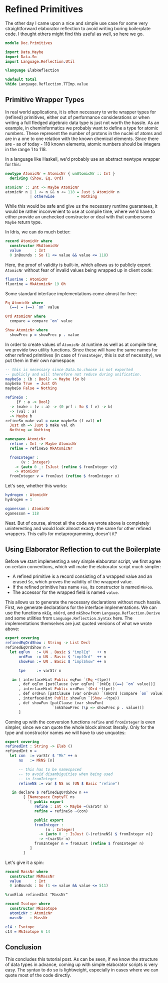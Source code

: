 # Refined Primitives

The other day I came upon a nice and simple use case for some
very straightforward elaborator reflection to avoid
writing boring boilerplate code. I thought others might find
this useful as well, so here we go.

```idris
module Doc.Primitives

import Data.Maybe
import Data.So
import Language.Reflection.Util

%language ElabReflection

%default total
%hide Language.Reflection.TTImp.value
```

## Primitive Wrapper Types

In real world applications, it is often necessary to write
wrapper types for (refined) primitives, either out of
performance considerations or when writing a full fledged
algebraic data type is just not worth the hassle.
As an example, in cheminformatics we probably want to define
a type for atomic numbers. These represent the number of
protons in the nuclei of atoms and are in a one to one relation
with the known chemical elements. Since there are - as of today -
118 known elements, atomic numbers should be integers in the
range 1 to 118.

In a language like Haskell, we'd probably use an abstract
newtype wrapper for this:

```haskell
newtype AtomicNr = AtomicNr { unAtomicNr :: Int }
  deriving (Show, Eq, Ord)

atomicNr :: Int -> Maybe AtomicNr
atomicNr n | 1 <= n && n <= 118 = Just $ AtomicNr n
           | otherwise          = Nothing
```

While this would be safe and give us
the necessary runtime guarantees, it would be rather inconvenient
to use at compile time, where we'd have to either provide
an unchecked constructor or deal with that cumbersome
`Maybe` return type.

In Idris, we can do much better:

```idris
record AtomicNr where
  constructor MkAtomicNr
  value      : Int
  0 inBounds : So (1 <= value && value <= 118)
```

Here, the proof of validity is built-in, which
allows us to publicly export `AtomicNr` without
fear of invalid values being wrapped up in client code:

```idris
fluorine : AtomicNr
fluorine = MkAtomicNr 19 Oh
```

Some standard interface implementations come almost for free:

```idris
Eq AtomicNr where
  (==) = (==) `on` value

Ord AtomicNr where
  compare = compare `on` value

Show AtomicNr where
  showPrec p = showPrec p . value
```

In order to create values of `AtomicNr` at runtime as well
as at compile time, we provide two utility functions. Since these will
have the same names for other refined primitives (in case of
`fromInteger`, this is out of necessity), we put them in their own namespace:

```idris
-- this is necessary since Data.So.choose is not exported
-- publicly and will therefore not reduce during unification.
maybeSo : (b : Bool) -> Maybe (So b)
maybeSo True  = Just Oh
maybeSo False = Nothing

refineSo :
     {f : a -> Bool}
  -> (make : (v : a) -> (0 prf : So $ f v) -> b)
  -> (val : a)
  -> Maybe b
refineSo make val = case maybeSo (f val) of
  Just oh => Just $ make val oh
  Nothing => Nothing

namespace AtomicNr
  refine : Int -> Maybe AtomicNr
  refine = refineSo MkAtomicNr

  fromInteger :
       (v : Integer)
    -> {auto 0 _: IsJust (refine $ fromInteger v)}
    -> AtomicNr
  fromInteger v = fromJust (refine $ fromInteger v)
```

Let's see, whether this works:

```idris
hydrogen : AtomicNr
hydrogen = 1

oganesson : AtomicNr
oganesson = 118
```

Neat. But of course, almost all the code we wrote above is completely
uninteresting and would look almost exactly the same for other
refined wrappers. This calls for metaprogramming, doesn't it?

## Using Elaborator Reflection to cut the Boilerplate

Before we start implementing a very simple elaborator script,
we first agree on certain conventions, which will make the elaborator
script much simpler:

* A refined primitive is a record consisting of a wrapped value and an
  erased `So`, which proves the validity of the wrapped value.
* If the refined primitive has name `Foo`, its constructor is named
  `MkFoo`.
* The accessor for the wrapped field is named `value`.

This allows us to generate the necessary declarations without much
hassle. First, we generate declarations for the interface implementations.
We can use the functions `mkEq`, `mkOrd`, and `mkShow`
from `Language.Reflection.Derive` and some utilities from
`Language.Reflection.Syntax` here. The implementations themselves
are just quoted versions of what we wrote above:

```idris
export covering
refinedEqOrdShow : String -> List Decl
refinedEqOrdShow n =
  let eqFun   := UN . Basic $ "implEq"   ++ n
      ordFun  := UN . Basic $ "implOrd"  ++ n
      showFun := UN . Basic $ "implShow" ++ n

      tpe     := varStr n

   in [ interfaceHint Public eqFun `(Eq ~(tpe))
      , def eqFun [patClause (var eqFun) `(mkEq ((==) `on` value))]
      , interfaceHint Public ordFun `(Ord ~(tpe))
      , def ordFun [patClause (var ordFun) `(mkOrd (compare `on` value))]
      , interfaceHint Public showFun `(Show ~(tpe))
      , def showFun [patClause (var showFun)
                     `(mkShowPrec (\p => showPrec p . value))]
      ]
```

Coming up with the conversion functions `refine` and `fromInteger`
is even simpler, since we can quote the whole block almost literally.
Only for the type and constructor names we will have to use unquotes:

```idris
export covering
refinedInt : String -> Elab ()
refinedInt n =
  let con  := varStr $ "Mk" ++ n
      ns   := MkNS [n]

      -- this has to be namespaced
      -- to avoid disambiguities when being used
      -- in fromInteger
      refineNS := var $ NS ns (UN $ Basic "refine")

   in declare $ refinedEqOrdShow n ++
        [ INamespace EmptyFC ns
          `[ public export
             refine : Int -> Maybe ~(varStr n)
             refine = refineSo ~(con)

             public export
             fromInteger :
                  (n : Integer)
               -> {auto 0 _: IsJust (~(refineNS) $ fromInteger n)}
               -> ~(varStr n)
             fromInteger n = fromJust (refine $ fromInteger n)
           ]
        ]
```

Let's give it a spin:

```idris
record MassNr where
  constructor MkMassNr
  value      : Int
  0 inBounds : So (1 <= value && value <= 511)

%runElab refinedInt "MassNr"

record Isotope where
  constructor MkIsotope
  atomicNr : AtomicNr
  massNr   : MassNr

c14 : Isotope
c14 = MkIsotope 6 14
```

## Conclusion

This concludes this tutorial post. As can be seen, if we know the structure
of data types in advance, coming up with simple elaborator
scripts is very easy. The syntax to do so is lightweight,
especially in cases where we can quote most of the code directly.

<!-- vi: filetype=idris2:syntax=markdown
-->
